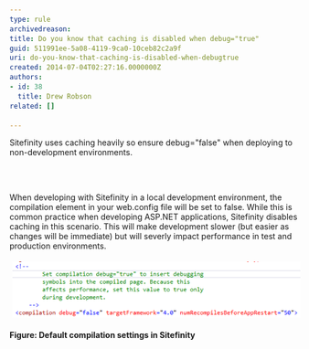 ```yaml
---
type: rule
archivedreason: 
title: Do you know that caching is disabled when debug="true"
guid: 511991ee-5a08-4119-9ca0-10ceb82c2a9f
uri: do-you-know-that-caching-is-disabled-when-debugtrue
created: 2014-07-04T02:27:16.0000000Z
authors:
- id: 38
  title: Drew Robson
related: []

---
```



​​Sitefinity uses caching heavily so ensure debug="false" when deploying to non-development environments.
<br><excerpt class='endintro'></excerpt><br>
<p>​</p><p>When developing with Sitefinity in a local development environment, the compilation element in your web.config file will be set to false. While this is common practice when developing ASP.NET applications, Sitefinity disables caching in this scenario. This will make development slower (but easier as changes will be immediate) but will severly impact performance in test and production environments.</p><p><img src="4-07-2014-2-07-31-PM-compressor.png" alt="4-07-2014-2-07-31-PM-compressor.png" style="margin:5px;" /><br></p><p><strong>Figure: Default compilation settings in Sitefinity</strong></p>


